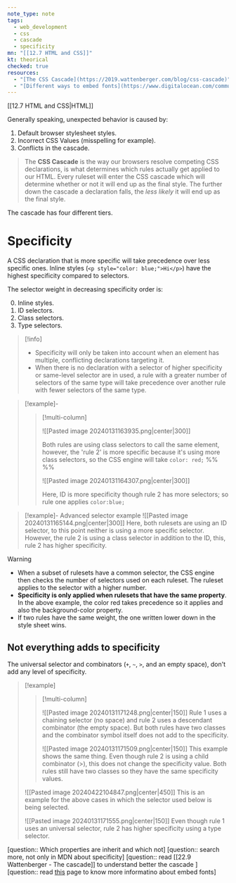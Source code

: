 ```yaml
---
note_type: note
tags:
  - web_development
  - css
  - cascade
  - specificity
mn: "[[12.7 HTML and CSS]]"
kt: theorical
checked: true
resources:
  - "[The CSS Cascade](https://2019.wattenberger.com/blog/css-cascade)"
  - "[Different ways to embed fonts](https://www.digitalocean.com/community/tutorials/how-to-load-and-use-custom-fonts-with-css#finding-and-loading-a-font-file-from-a-hosted-service)"
---
```

[[12.7 HTML and CSS|HTML]]

Generally speaking, unexpected behavior is caused by:
1. Default browser stylesheet styles.
2. Incorrect CSS Values (misspelling for example).
3. Conflicts in the cascade. 

>The **CSS Cascade** is the way our browsers resolve competing CSS declarations, is what determines which rules actually get applied to our HTML. Every ruleset will enter the CSS cascade which will determine whether or not it will end up as the final style. The further down the cascade a declaration falls, the _less likely_ it will end up as the final style.

The cascade has four different tiers.
# Specificity 
A CSS declaration that is more specific will take precedence over less specific ones. Inline styles (`<p style="color: blue;">Hi</p>`) have the highest specificity compared to selectors.

The selector weight in decreasing specificity order is: 

0. Inline styles. 
1. ID selectors. 
2. Class selectors.
3. Type selectors.

>[!info]
>- Specificity will only be taken into account when an element has multiple, conflicting declarations targeting it.
>- When there is no declaration with a selector of higher specificity or same-level selector are in used,  a rule with a greater number of selectors of the same type will take precedence over another rule with fewer selectors of the same type.

>[!example]-
>>[!multi-column]
>>
>>![[Pasted image 20240131163935.png|center|300]]
>>
>>Both rules are using class selectors to call the same element, however, the 'rule 2' is more specific because it's using more class selectors, so the CSS engine will take `color: red;`
%% %%
>>
>>![[Pasted image 20240131164307.png|center|300]]
>>
>>Here, ID is more specificity though rule 2 has more selectors; so rule one applies `color:blue;`

>[!example]- Advanced selector example
>![[Pasted image 20240131165144.png|center|300]]
>Here, both rulesets are using an ID selector, to this point neither is using a more specific selector. However, the rule 2 is using a class selector in addition to the ID, this, rule 2 has higher specificity.

>[!warning]
>- When a subset of rulesets have a common selector, the CSS engine then checks the number of selectors used on each ruleset. The ruleset applies to the selector with a higher number.
>- **Specificity is only applied when rulesets that have the same property**. In the above example, the color red takes precedence so it applies and also the background-color property. 
>- If two rules have the same weight, the one written lower down in the style sheet wins. 
## Not everything adds to specificity
The universal selector and combinators (`+`, `~`, `>`, and an empty space), don't add any level of specificity. 

>[!example]
>>[!multi-column]
>>
>>![[Pasted image 20240131171248.png|center|150]]
>>Rule 1 uses a chaining selector (no space) and rule 2 uses a descendant combinator (the empty space). But both rules have two classes and the combinator symbol itself does not add to the specificity.
>>
>>![[Pasted image 20240131171509.png|center|150]]
>>This example shows the same thing. Even though rule 2 is using a child combinator (>), this does not change the specificity value. Both rules still have two classes so they have the same specificity values.
>
>![[Pasted image 20240422104847.png|center|450]]
>This is an example for the above cases in which the selector used below is being selected. 
>
>![[Pasted image 20240131171555.png|center|150]]
>Even though rule 1 uses an universal selector, rule 2 has higher specificity using a type selector.

[question:: Which properties are inherit and which not]
[question:: search more, not only in MDN about specificity]
[question:: read [[22.9 Wattenberger - The cascade]] to understand better the cascade ]
[question:: read [this](https://www.digitalocean.com/community/tutorials/how-to-load-and-use-custom-fonts-with-css#finding-and-loading-a-font-file-from-a-hosted-service) page to know more informatino about embed fonts]


